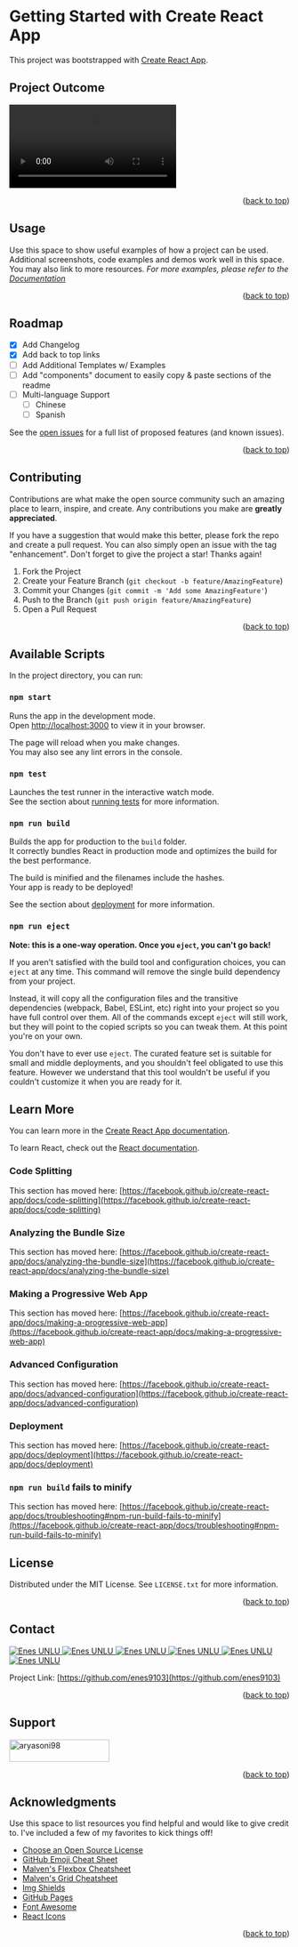 # Getting Started with Create React App

This project was bootstrapped with [Create React App](https://github.com/facebook/create-react-app).

## Project Outcome
![Untitled.webm](Untitled.webm)

<p align="right">(<a href="#top">back to top</a>)</p>

<!-- USAGE EXAMPLES -->
## Usage

Use this space to show useful examples of how a project can be used. Additional screenshots, code examples and demos work well in this space. You may also link to more resources.
_For more examples, please refer to the [Documentation](https://example.com)_

<p align="right">(<a href="#top">back to top</a>)</p>

<!-- ROADMAP -->
## Roadmap

- [x] Add Changelog
- [x] Add back to top links
- [ ] Add Additional Templates w/ Examples
- [ ] Add "components" document to easily copy & paste sections of the readme
- [ ] Multi-language Support
    - [ ] Chinese
    - [ ] Spanish

See the [open issues](https://github.com/othneildrew/Best-README-Template/issues) for a full list of proposed features (and known issues).

<p align="right">(<a href="#top">back to top</a>)</p>

<!-- CONTRIBUTING -->
## Contributing

Contributions are what make the open source community such an amazing place to learn, inspire, and create. Any contributions you make are **greatly appreciated**.

If you have a suggestion that would make this better, please fork the repo and create a pull request. You can also simply open an issue with the tag "enhancement".
Don't forget to give the project a star! Thanks again!

1. Fork the Project
2. Create your Feature Branch (`git checkout -b feature/AmazingFeature`)
3. Commit your Changes (`git commit -m 'Add some AmazingFeature'`)
4. Push to the Branch (`git push origin feature/AmazingFeature`)
5. Open a Pull Request

<p align="right">(<a href="#top">back to top</a>)</p>

## Available Scripts

In the project directory, you can run:

### `npm start`

Runs the app in the development mode.\
Open [http://localhost:3000](http://localhost:3000) to view it in your browser.

The page will reload when you make changes.\
You may also see any lint errors in the console.

### `npm test`

Launches the test runner in the interactive watch mode.\
See the section about [running tests](https://facebook.github.io/create-react-app/docs/running-tests) for more information.

### `npm run build`

Builds the app for production to the `build` folder.\
It correctly bundles React in production mode and optimizes the build for the best performance.

The build is minified and the filenames include the hashes.\
Your app is ready to be deployed!

See the section about [deployment](https://facebook.github.io/create-react-app/docs/deployment) for more information.

### `npm run eject`

**Note: this is a one-way operation. Once you `eject`, you can't go back!**

If you aren't satisfied with the build tool and configuration choices, you can `eject` at any time. This command will remove the single build dependency from your project.

Instead, it will copy all the configuration files and the transitive dependencies (webpack, Babel, ESLint, etc) right into your project so you have full control over them. All of the commands except `eject` will still work, but they will point to the copied scripts so you can tweak them. At this point you're on your own.

You don't have to ever use `eject`. The curated feature set is suitable for small and middle deployments, and you shouldn't feel obligated to use this feature. However we understand that this tool wouldn't be useful if you couldn't customize it when you are ready for it.

## Learn More

You can learn more in the [Create React App documentation](https://facebook.github.io/create-react-app/docs/getting-started).

To learn React, check out the [React documentation](https://reactjs.org/).

### Code Splitting

This section has moved here: [https://facebook.github.io/create-react-app/docs/code-splitting](https://facebook.github.io/create-react-app/docs/code-splitting)

### Analyzing the Bundle Size

This section has moved here: [https://facebook.github.io/create-react-app/docs/analyzing-the-bundle-size](https://facebook.github.io/create-react-app/docs/analyzing-the-bundle-size)

### Making a Progressive Web App

This section has moved here: [https://facebook.github.io/create-react-app/docs/making-a-progressive-web-app](https://facebook.github.io/create-react-app/docs/making-a-progressive-web-app)

### Advanced Configuration

This section has moved here: [https://facebook.github.io/create-react-app/docs/advanced-configuration](https://facebook.github.io/create-react-app/docs/advanced-configuration)

### Deployment

This section has moved here: [https://facebook.github.io/create-react-app/docs/deployment](https://facebook.github.io/create-react-app/docs/deployment)

### `npm run build` fails to minify

This section has moved here: [https://facebook.github.io/create-react-app/docs/troubleshooting#npm-run-build-fails-to-minify](https://facebook.github.io/create-react-app/docs/troubleshooting#npm-run-build-fails-to-minify)

<!-- LICENSE -->
## License

Distributed under the MIT License. See `LICENSE.txt` for more information.

<p align="right">(<a href="#top">back to top</a>)</p>



<!-- CONTACT -->
## Contact

<a href="https://my-portfolio-page-resume.herokuapp.com/">
<img border="0" alt="Enes UNLU" src="https://img.icons8.com/external-itim2101-lineal-color-itim2101/40/000000/external-resume-business-recruitment-itim2101-lineal-color-itim2101.png"/>
</a>

<a href="https://www.linkedin.com/in/enesunlu/">
<img border="0" alt="Enes UNLU" src="https://img.icons8.com/doodle/40/000000/linkedin--v2.png"/>
</a>

<a href="https://twitter.com/Enes9103">
<img border="0" alt="Enes UNLU" src="https://img.icons8.com/nolan/40/twitter.png"/>
</a>

<a href="https://www.instagram.com/enesunlu0303/">
<img border="0" alt="Enes UNLU" src="https://img.icons8.com/doodle/38/000000/instagram--v1.png"/>
</a>

<a href="https://t.me/Enes9103">
<img border="0" alt="Enes UNLU" src="https://img.icons8.com/doodle/40/000000/telegram-app.png"/>
</a>

<a href="mailto:enes9103@gmail.com">
<img border="0" alt="Enes UNLU" src="https://img.icons8.com/doodle/38/000000/gmail-new.png"/>
</a>

Project Link: [https://github.com/enes9103](https://github.com/enes9103)
</p>

<p align="right">(<a href="#top">back to top</a>)</p>

<!-- SUPPORT -->
## Support

<p><a href="https://www.buymeacoffee.com/enes9103"> <img src="https://cdn.buymeacoffee.com/buttons/v2/default-yellow.png" height="40" width="180" alt="aryasoni98" /></a>

 <p align="right">(<a href="#top">back to top</a>)</p>
 
<!-- ACKNOWLEDGMENTS -->
## Acknowledgments

Use this space to list resources you find helpful and would like to give credit to. I've included a few of my favorites to kick things off!

* [Choose an Open Source License](https://choosealicense.com)
* [GitHub Emoji Cheat Sheet](https://www.webpagefx.com/tools/emoji-cheat-sheet)
* [Malven's Flexbox Cheatsheet](https://flexbox.malven.co/)
* [Malven's Grid Cheatsheet](https://grid.malven.co/)
* [Img Shields](https://shields.io)
* [GitHub Pages](https://pages.github.com)
* [Font Awesome](https://fontawesome.com)
* [React Icons](https://react-icons.github.io/react-icons/search)

<p align="right">(<a href="#top">back to top</a>)</p>

